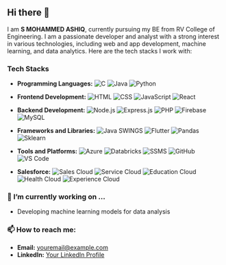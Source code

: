## Hi there 👋

I am **S MOHAMMED ASHIQ**, currently pursuing my BE from RV College of Engineering. I am a passionate developer and analyst with a strong interest in various technologies, including web and app development, machine learning, and data analytics. Here are the tech stacks I work with:

### Tech Stacks

- **Programming Languages:**
  ![C](https://img.shields.io/badge/C-A8B9CC?style=flat-square&logo=c&logoColor=white)
  ![Java](https://img.shields.io/badge/Java-007396?style=flat-square&logo=java&logoColor=white)
  ![Python](https://img.shields.io/badge/Python-3776AB?style=flat-square&logo=python&logoColor=white)

- **Frontend Development:**
  ![HTML](https://img.shields.io/badge/HTML5-E34F26?style=flat-square&logo=html5&logoColor=white)
  ![CSS](https://img.shields.io/badge/CSS3-1572B6?style=flat-square&logo=css3&logoColor=white)
  ![JavaScript](https://img.shields.io/badge/JavaScript-F7DF1E?style=flat-square&logo=javascript&logoColor=black)
  ![React](https://img.shields.io/badge/React-61DAFB?style=flat-square&logo=react&logoColor=black)

- **Backend Development:**
  ![Node.js](https://img.shields.io/badge/Node.js-339933?style=flat-square&logo=node-dot-js&logoColor=white)
  ![Express.js](https://img.shields.io/badge/Express.js-000000?style=flat-square&logo=express&logoColor=white)
  ![PHP](https://img.shields.io/badge/PHP-777BB4?style=flat-square&logo=php&logoColor=white)
  ![Firebase](https://img.shields.io/badge/Firebase-FFCA28?style=flat-square&logo=firebase&logoColor=black)
  ![MySQL](https://img.shields.io/badge/MySQL-4479A1?style=flat-square&logo=mysql&logoColor=white)

- **Frameworks and Libraries:**
  ![Java SWINGS](https://img.shields.io/badge/Java_Swings-007396?style=flat-square&logo=java&logoColor=white)
  ![Flutter](https://img.shields.io/badge/Flutter-02569B?style=flat-square&logo=flutter&logoColor=white)
  ![Pandas](https://img.shields.io/badge/Pandas-150458?style=flat-square&logo=pandas&logoColor=white)
  ![Sklearn](https://img.shields.io/badge/Sklearn-F7931E?style=flat-square&logo=scikit-learn&logoColor=white)

- **Tools and Platforms:**
  ![Azure](https://img.shields.io/badge/Microsoft_Azure-0078D4?style=flat-square&logo=microsoft-azure&logoColor=white)
  ![Databricks](https://img.shields.io/badge/Databricks-FF3621?style=flat-square&logo=databricks&logoColor=white)
  ![SSMS](https://img.shields.io/badge/SQL_Server_Management_Studio-CC2927?style=flat-square&logo=microsoft-sql-server&logoColor=white)
  ![GitHub](https://img.shields.io/badge/GitHub-181717?style=flat-square&logo=github&logoColor=white)
  ![VS Code](https://img.shields.io/badge/Visual_Studio_Code-0078D4?style=flat-square&logo=visual-studio-code&logoColor=white)

- **Salesforce:**
  ![Sales Cloud](https://img.shields.io/badge/Sales_Cloud-00A1E0?style=flat-square&logo=salesforce&logoColor=white)
  ![Service Cloud](https://img.shields.io/badge/Service_Cloud-00A1E0?style=flat-square&logo=salesforce&logoColor=white)
  ![Education Cloud](https://img.shields.io/badge/Education_Cloud-00A1E0?style=flat-square&logo=salesforce&logoColor=white)
  ![Health Cloud](https://img.shields.io/badge/Health_Cloud-00A1E0?style=flat-square&logo=salesforce&logoColor=white)
  ![Experience Cloud](https://img.shields.io/badge/Experience_Cloud-00A1E0?style=flat-square&logo=salesforce&logoColor=white)




### 🔭 I’m currently working on ...
- Developing machine learning models for data analysis

### 📫 How to reach me:
- **Email:** [youremail@example.com](mailto:youremail@example.com)
- **LinkedIn:** [Your LinkedIn Profile](https://www.linkedin.com/in/yourprofile)

